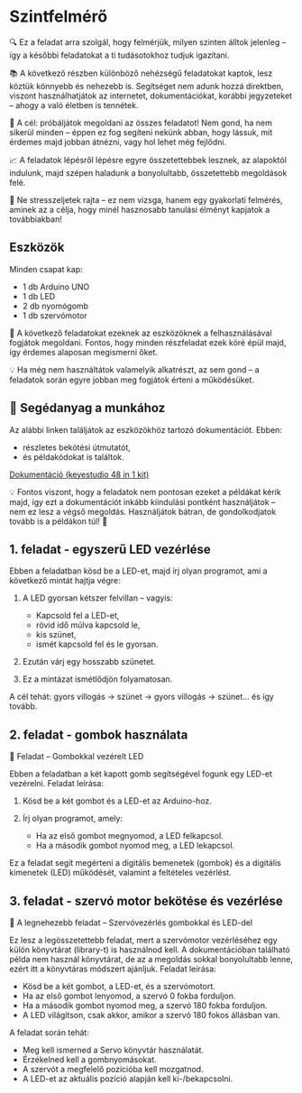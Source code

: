 # Szintfelmérő

🔍 Ez a feladat arra szolgál, hogy felmérjük, milyen szinten álltok jelenleg – így a későbbi feladatokat a ti tudásotokhoz tudjuk igazítani.

📚 A következő részben különböző nehézségű feladatokat kaptok, lesz köztük könnyebb és nehezebb is. Segítséget nem adunk hozzá direktben, viszont használhatjátok az internetet, dokumentációkat, korábbi jegyzeteket – ahogy a való életben is tennétek.

🎯 A cél: próbáljátok megoldani az összes feladatot! Nem gond, ha nem sikerül minden – éppen ez fog segíteni nekünk abban, hogy lássuk, mit érdemes majd jobban átnézni, vagy hol lehet még fejlődni.

📈 A feladatok lépésről lépésre egyre összetettebbek lesznek, az alapoktól indulunk, majd szépen haladunk a bonyolultabb, összetettebb megoldások felé.

💪 Ne stresszeljetek rajta – ez nem vizsga, hanem egy gyakorlati felmérés, aminek az a célja, hogy minél hasznosabb tanulási élményt kapjatok a továbbiakban!

## Eszközök

Minden csapat kap:

- 1 db Arduino UNO
- 1 db LED
- 2 db nyomógomb
- 1 db szervómotor

🔧 A következő feladatokat ezeknek az eszközöknek a felhasználásával fogjátok megoldani. Fontos, hogy minden részfeladat ezek köré épül majd, így érdemes alaposan megismerni őket.

💡 Ha még nem használtátok valamelyik alkatrészt, az sem gond – a feladatok során egyre jobban meg fogjátok érteni a működésüket.

## 📄 Segédanyag a munkához

Az alábbi linken találjátok az eszközökhöz tartozó dokumentációt. Ebben:

- részletes bekötési útmutatót,
- és példakódokat is találtok.

[Dokumentáció (keyestudio 48 in 1 kit)](https://docs.keyestudio.com/projects/KS0522/en/latest/KS0522.html)

💡 Fontos viszont, hogy a feladatok nem pontosan ezeket a példákat kérik majd, így ezt a dokumentációt inkább kiindulási pontként használjátok – nem ez lesz a végső megoldás. Használjátok bátran, de gondolkodjatok tovább is a példákon túl! 🚀

## 1. feladat - egyszerű LED vezérlése

Ebben a feladatban kösd be a LED-et, majd írj olyan programot, ami a következő mintát hajtja végre:

1. A LED gyorsan kétszer felvillan – vagyis:

      - Kapcsold fel a LED-et,
      - rövid idő múlva kapcsold le,
      - kis szünet,
      - ismét kapcsold fel és le gyorsan.
      
2. Ezután várj egy hosszabb szünetet.
3. Ez a mintázat ismétlődjön folyamatosan.

A cél tehát: gyors villogás → szünet → gyors villogás → szünet... és így tovább.

## 2. feladat - gombok használata

🧪 Feladat – Gombokkal vezérelt LED

Ebben a feladatban a két kapott gomb segítségével fogunk egy LED-et vezérelni.
Feladat leírása:

1. Kösd be a két gombot és a LED-et az Arduino-hoz.
2. Írj olyan programot, amely:

      - Ha az első gombot megnyomod, a LED felkapcsol.
      - Ha a második gombot nyomod meg, a LED lekapcsol.

Ez a feladat segít megérteni a digitális bemenetek (gombok) és a digitális kimenetek (LED) működését, valamint a feltételes vezérlést.

## 3. feladat - szervó motor bekötése és vezérlése

🧠 A legnehezebb feladat – Szervóvezérlés gombokkal és LED-del

Ez lesz a legösszetettebb feladat, mert a szervómotor vezérléséhez egy külön könyvtárat (library-t) is használnod kell. A dokumentációban található példa nem használ könyvtárat, de az a megoldás sokkal bonyolultabb lenne, ezért itt a könyvtáras módszert ajánljuk.
Feladat leírása:

- Kösd be a két gombot, a LED-et, és a szervómotort.
- Ha az első gombot lenyomod, a szervó 0 fokba forduljon.
- Ha a második gombot nyomod meg, a szervó 180 fokba forduljon.
- A LED világítson, csak akkor, amikor a szervó 180 fokos állásban van.

A feladat során tehát:

- Meg kell ismerned a Servo könyvtár használatát.
- Érzékelned kell a gombnyomásokat.
- A szervót a megfelelő pozícióba kell mozgatnod.
- A LED-et az aktuális pozíció alapján kell ki-/bekapcsolni.
